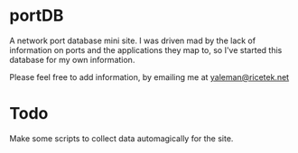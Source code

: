 portDB
======

A network port database mini site. I was driven mad by the lack of information on ports and the applications they map to, so I've started this database for my own information.

Please feel free to add information, by emailing me at [yaleman@ricetek.net](mailto:yaleman@ricetek.net)

# Todo

Make some scripts to collect data automagically for the site.
